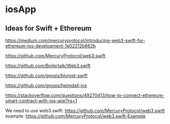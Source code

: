 # iosApp

## Ideas for Swift + Ethereum

https://medium.com/mercuryprotocol/introducing-web3-swift-for-ethereum-ios-development-1e02212b662b

https://github.com/MercuryProtocol/web3.swift

https://github.com/Boilertalk/Web3.swift

https://github.com/gnosis/bivrost-swift

https://github.com/gnosis/heimdall-ios

https://stackoverflow.com/questions/49270413/how-to-connect-ethereum-smart-contract-with-ios-app?rq=1

We need to use web3.swift: https://github.com/MercuryProtocol/web3.swift
example: https://github.com/MercuryProtocol/web3.swift-Example
